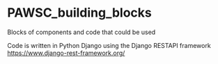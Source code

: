 # PAWSC_building_blocks
Blocks of components and code that could be used

Code is written in Python Django using the Django RESTAPI framework
https://www.django-rest-framework.org/

